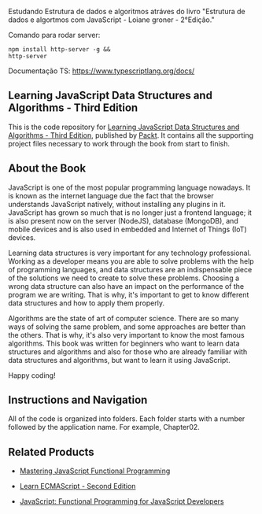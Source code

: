 Estudando Estrutura de dados e algoritmos atráves do livro "Estrutura de dados e algortmos com JavaScript - Loiane groner - 2°Edição."

Comando para rodar server: 
```
npm install http-server -g &&
http-server
```
Documentação TS: https://www.typescriptlang.org/docs/


## Learning JavaScript Data Structures and Algorithms - Third Edition
This is the code repository for [Learning JavaScript Data Structures and Algorithms - Third Edition](https://www.packtpub.com/web-development/learning-javascript-data-structures-and-algorithms-third-edition?utm_source=github&utm_medium=repository&utm_campaign=9781788623872), published by [Packt](https://www.packtpub.com/?utm_source=github). It contains all the supporting project files necessary to work through the book from start to finish.
## About the Book
JavaScript is one of the most popular programming language nowadays. It is known as the internet language due the fact that the browser understands JavaScript natively, without installing any plugins in it. JavaScript has grown so much that is no longer just a frontend language; it is also present now on the server (NodeJS), database (MongoDB), and mobile devices and is also used in embedded and Internet of Things (IoT) devices.

Learning data structures is very important for any technology professional. Working as a developer means you are able to solve problems with the help of programming languages, and data structures are an indispensable piece of the solutions we need to create to solve these problems. Choosing a wrong data structure can also have an impact on the performance of the program we are writing. That is why, it's important to get to know different data structures and how to apply them properly.

Algorithms are the state of art of computer science. There are so many ways of solving the same problem, and some approaches are better than the others. That is why, it's also very important to know the most famous algorithms.
This book was written for beginners who want to learn data structures and algorithms and also for those who are already familiar with data structures and algorithms, but want to learn it using JavaScript.

Happy coding!
## Instructions and Navigation
All of the code is organized into folders. Each folder starts with a number followed by the application name. For example, Chapter02.
## Related Products
* [Mastering JavaScript Functional Programming](https://www.packtpub.com/web-development/mastering-javascript-functional-programming?utm_source=github&utm_medium=repository&utm_campaign=9781787287440)

* [Learn ECMAScript - Second Edition](https://www.packtpub.com/web-development/learn-ecmascript-second-edition?utm_source=github&utm_medium=repository&utm_campaign=9781788620062)

* [JavaScript: Functional Programming for JavaScript Developers](https://www.packtpub.com/web-development/javascript-functional-programming-javascript-developers?utm_source=github&utm_medium=repository&utm_campaign=9781787124660)
